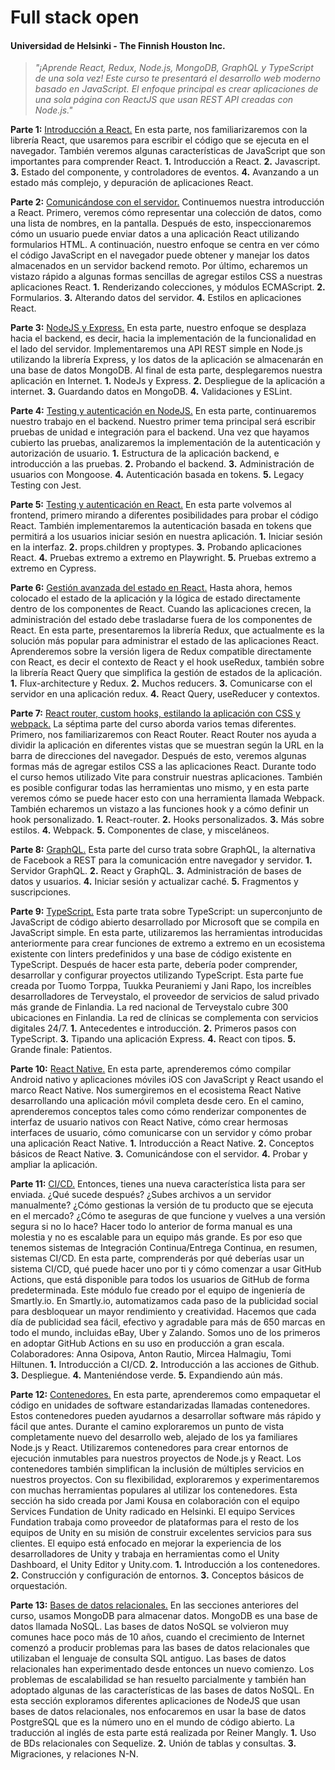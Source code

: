 # Full stack open
#### Universidad de Helsinki - The Finnish Houston Inc.
> _"¡Aprende React, Redux, Node.js, MongoDB, GraphQL y TypeScript de una sola vez! Este curso te presentará el desarrollo web moderno basado en JavaScript. El enfoque principal es crear aplicaciones de una sola página con ReactJS que usan REST API creadas con Node.js."_

**Parte 1:** [Introducción a React.](https://github.com/thiago-laurence/full-stack-open/tree/main/part1/part1)
En esta parte, nos familiarizaremos con la librería React, que usaremos para escribir el código que se ejecuta en el navegador. También veremos algunas características de JavaScript que son importantes para comprender React.
**1.** Introducción a React.
**2.** Javascript.
**3.** Estado del componente, y controladores de eventos.
**4.** Avanzando a un estado más complejo, y depuración de aplicaciones React.

**Parte 2:** [Comunicándose con el servidor.](https://github.com/thiago-laurence/full-stack-open/tree/main/part2/part2)
Continuemos nuestra introducción a React. Primero, veremos cómo representar una colección de datos, como una lista de nombres, en la pantalla. Después de esto, inspeccionaremos cómo un usuario puede enviar datos a una aplicación React utilizando formularios HTML. A continuación, nuestro enfoque se centra en ver cómo el código JavaScript en el navegador puede obtener y manejar los datos almacenados en un servidor backend remoto. Por último, echaremos un vistazo rápido a algunas formas sencillas de agregar estilos CSS a nuestras aplicaciones React.
**1.** Renderizando colecciones, y módulos ECMAScript.
**2.** Formularios.
**3.** Alterando datos del servidor.
**4.** Estilos en aplicaciones React.

**Parte 3:** [NodeJS y Express.](https://github.com/thiago-laurence/full-stack-open/tree/main/part3)
En esta parte, nuestro enfoque se desplaza hacia el backend, es decir, hacia la implementación de la funcionalidad en el lado del servidor. Implementaremos una API REST simple en Node.js utilizando la librería Express, y los datos de la aplicación se almacenarán en una base de datos MongoDB. Al final de esta parte, desplegaremos nuestra aplicación en Internet.
**1.** NodeJs y Express.
**2.** Despliegue de la aplicación a internet.
**3.** Guardando datos en MongoDB.
**4.** Validaciones y ESLint.

**Parte 4:** [Testing y autenticación en NodeJS.](https://github.com/thiago-laurence/full-stack-open/tree/main/part4)
En esta parte, continuaremos nuestro trabajo en el backend. Nuestro primer tema principal será escribir pruebas de unidad e integración para el backend. Una vez que hayamos cubierto las pruebas, analizaremos la implementación de la autenticación y autorización de usuario.
**1.** Estructura de la aplicación backend, e introducción a las pruebas.
**2.** Probando el backend.
**3.** Administración de usuarios con Mongoose.
**4.** Autenticación basada en tokens.
**5.** Legacy Testing con Jest.

**Parte 5:** [Testing y autenticación en React.](https://github.com/thiago-laurence/full-stack-open/tree/main/part5)
En esta parte volvemos al frontend, primero mirando a diferentes posibilidades para probar el código React. También implementaremos la autenticación basada en tokens que permitirá a los usuarios iniciar sesión en nuestra aplicación.
**1.** Iniciar sesión en la interfaz.
**2.** props.children y proptypes.
**3.** Probando aplicaciones React.
**4.** Pruebas extremo a extremo en Playwright.
**5.** Pruebas extremo a extremo en Cypress.

**Parte 6:** [Gestión avanzada del estado en React.](https://github.com/thiago-laurence/full-stack-open/tree/main/part6/part6)
Hasta ahora, hemos colocado el estado de la aplicación y la lógica de estado directamente dentro de los componentes de React. Cuando las aplicaciones crecen, la administración del estado debe trasladarse fuera de los componentes de React. En esta parte, presentaremos la librería Redux, que actualmente es la solución más popular para administrar el estado de las aplicaciones React.
Aprenderemos sobre la versión ligera de Redux compatible directamente con React, es decir el contexto de React y el hook useRedux, también sobre la librería React Query que simplifica la gestión de estados de la aplicación.
**1.** Flux-architecture y Redux.
**2.** Muchos reducers.
**3.** Comunicarse con el servidor en una aplicación redux.
**4.** React Query, useReducer y contextos.

**Parte 7:** [React router, custom hooks, estilando la aplicación con CSS y webpack.](https://github.com/thiago-laurence/full-stack-open/tree/main/part7/part7)
La séptima parte del curso aborda varios temas diferentes. Primero, nos familiarizaremos con React Router. React Router nos ayuda a dividir la aplicación en diferentes vistas que se muestran según la URL en la barra de direcciones del navegador. Después de esto, veremos algunas formas más de agregar estilos CSS a las aplicaciones React. Durante todo el curso hemos utilizado Vite para construir nuestras aplicaciones. También es posible configurar todas las herramientas uno mismo, y en esta parte veremos cómo se puede hacer esto con una herramienta llamada Webpack. También echaremos un vistazo a las funciones hook y a cómo definir un hook personalizado.
**1.** React-router.
**2.** Hooks personalizados.
**3.** Más sobre estilos.
**4.** Webpack.
**5.** Componentes de clase, y misceláneos.

**Parte 8:** [GraphQL.](https://github.com/thiago-laurence/full-stack-open/tree/main/part8/part8)
Esta parte del curso trata sobre GraphQL, la alternativa de Facebook a REST para la comunicación entre navegador y servidor.
**1.** Servidor GraphQL.
**2.** React y GraphQL.
**3.** Administración de bases de datos y usuarios.
**4.** Iniciar sesión y actualizar caché.
**5.** Fragmentos y suscripciones.

**Parte 9:** [TypeScript.](https://github.com/thiago-laurence/full-stack-open/tree/main/part9/part9)
Esta parte trata sobre TypeScript: un superconjunto de JavaScript de código abierto desarrollado por Microsoft que se compila en JavaScript simple.
En esta parte, utilizaremos las herramientas introducidas anteriormente para crear funciones de extremo a extremo en un ecosistema existente con linters predefinidos y una base de código existente en TypeScript. Después de hacer esta parte, debería poder comprender, desarrollar y configurar proyectos utilizando TypeScript.
Esta parte fue creada por Tuomo Torppa, Tuukka Peuraniemi y Jani Rapo, los increíbles desarrolladores de Terveystalo, el proveedor de servicios de salud privado más grande de Finlandia. La red nacional de Terveystalo cubre 300 ubicaciones en Finlandia. La red de clínicas se complementa con servicios digitales 24/7.
**1.** Antecedentes e introducción.
**2.** Primeros pasos con TypeScript.
**3.** Tipando una aplicación Express.
**4.** React con tipos.
**5.** Grande finale: Patientos.

**Parte 10:** [React Native.](https://github.com/thiago-laurence/full-stack-open/tree/main/part10/part10)
En esta parte, aprenderemos cómo compilar Android nativo y aplicaciones móviles iOS con JavaScript y React usando el marco React Native. Nos sumergiremos en el ecosistema React Native desarrollando una aplicación móvil completa desde cero. En el camino, aprenderemos conceptos tales como cómo renderizar componentes de interfaz de usuario nativos con React Native, cómo crear hermosas interfaces de usuario, cómo comunicarse con un servidor y cómo probar una aplicación React Native.
**1.** Introducción a React Native.
**2.** Conceptos básicos de React Native.
**3.** Comunicándose con el servidor.
**4.** Probar y ampliar la aplicación.

**Parte 11:** [CI/CD.](https://github.com/thiago-laurence/full-stack-open-pokedex)
Entonces, tienes una nueva característica lista para ser enviada. ¿Qué sucede después? ¿Subes archivos a un servidor manualmente? ¿Cómo gestionas la versión de tu producto que se ejecuta en el mercado? ¿Cómo te aseguras de que funcione y vuelves a una versión segura si no lo hace?
Hacer todo lo anterior de forma manual es una molestia y no es escalable para un equipo más grande. Es por eso que tenemos sistemas de Integración Continua/Entrega Continua, en resumen, sistemas CI/CD. En esta parte, comprenderás por qué deberías usar un sistema CI/CD, qué puede hacer uno por ti y cómo comenzar a usar GitHub Actions, que está disponible para todos los usuarios de GitHub de forma predeterminada.
Este módulo fue creado por el equipo de ingeniería de Smartly.io. En Smartly.io, automatizamos cada paso de la publicidad social para desbloquear un mayor rendimiento y creatividad. Hacemos que cada día de publicidad sea fácil, efectivo y agradable para más de 650 marcas en todo el mundo, incluidas eBay, Uber y Zalando. Somos uno de los primeros en adoptar GitHub Actions en su uso en producción a gran escala. Colaboradores: Anna Osipova, Anton Rautio, Mircea Halmagiu, Tomi Hiltunen.
**1.** Introducción a CI/CD.
**2.** Introducción a las acciones de Github.
**3.** Despliegue.
**4.** Manteniéndose verde.
**5.** Expandiendo aún más.

**Parte 12:** [Contenedores.](https://github.com/thiago-laurence/full-stack-open/tree/main/part12/part12-containers-applications/todo-app)
En esta parte, aprenderemos como empaquetar el código en unidades de software estandarizadas llamadas contenedores. Estos contenedores pueden ayudarnos a desarrollar software más rápido y fácil que antes. Durante el camino exploraremos un punto de vista completamente nuevo del desarrollo web, alejado de los ya familiares Node.js y React.
Utilizaremos contenedores para crear entornos de ejecución inmutables para nuestros proyectos de Node.js y React. Los contenedores también simplifican la inclusión de múltiples servicios en nuestros proyectos. Con su flexibilidad, exploraremos y experimentaremos con muchas herramientas populares al utilizar los contenedores.
Esta sección ha sido creada por Jami Kousa en colaboración con el equipo Services Fundation de Unity radicado en Helsinki. El equipo Services Fundation trabaja como proveedor de plataformas para el resto de los equipos de Unity en su misión de construir excelentes servicios para sus clientes. El equipo está enfocado en mejorar la experiencia de los desarrolladores de Unity y trabaja en herramientas como el Unity Dashboard, el Unity Editor y Unity.com.
**1.** Introducción a los contenedores.
**2.** Construcción y configuración de entornos.
**3.** Conceptos básicos de orquestación.

**Parte 13:** [Bases de datos relacionales.](https://github.com/thiago-laurence/full-stack-open/tree/main/part13/part13)
En las secciones anteriores del curso, usamos MongoDB para almacenar datos. MongoDB es una base de datos llamada NoSQL. Las bases de datos NoSQL se volvieron muy comunes hace poco más de 10 años, cuando el crecimiento de Internet comenzó a producir problemas para las bases de datos relacionales que utilizaban el lenguaje de consulta SQL antiguo.
Las bases de datos relacionales han experimentado desde entonces un nuevo comienzo. Los problemas de escalabilidad se han resuelto parcialmente y también han adoptado algunas de las características de las bases de datos NoSQL. En esta sección exploramos diferentes aplicaciones de NodeJS que usan bases de datos relacionales, nos enfocaremos en usar la base de datos PostgreSQL que es la número uno en el mundo de código abierto.
La traducción al inglés de esta parte está realizada por Reiner Mangly.
**1.** Uso de BDs relacionales con Sequelize.
**2.** Unión de tablas y consultas.
**3.** Migraciones, y relaciones N-N.
